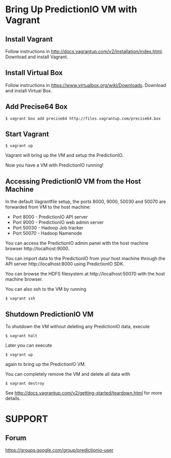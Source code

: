 Bring Up PredictionIO VM with Vagrant
======================================

Install Vagrant
-----------------

Follow instructions in http://docs.vagrantup.com/v2/installation/index.html. Download and install Vagrant.

Install Virtual Box
--------------------

Follow instructions in https://www.virtualbox.org/wiki/Downloads. Download and install Virtual Box.

Add Precise64 Box
------------------

	$ vagrant box add precise64 http://files.vagrantup.com/precise64.box

Start Vagrant
----------------

	$ vagrant up

Vagrant will bring up the VM and setup the PredictionIO.

Now you have a VM with PredictionIO running!

Accessing PredictionIO VM from the Host Machine
------------------------------------------------

In the default Vagrantfile setup, the ports 8000, 9000, 50030 and 50070 are forwarded from VM to the host machine:

* Port 8000 - PredictionIO API server
* Port 9000 - PredictionIO web admin server
* Port 50030 - Hadoop Job tracker
* Port 50070 - Hadoop Namenode

You can access the PredictionIO admin panel with the host machine browser http://localhost:9000.

You can import data to the PredictionIO from your host machine through the API server http://localhost:8000 using PredictionIO SDK.

You can browse the HDFS filesystem at http://localhost:50070 with the host machine browser.

You can also ssh to the VM by running

	$ vagrant ssh

Shutdown PredictionIO VM
---------------------------

To shutdown the VM without deleting any PredictionIO data, execute 

	$ vagrant halt

Later you can execute

	$ vagrant up 

again to bring up the PredictionIO VM.

You can completely remove the VM and delete all data with

	$ vagrant destroy

See http://docs.vagrantup.com/v2/getting-started/teardown.html for more details.


SUPPORT
===========

Forum
-----

https://groups.google.com/group/predictionio-user

